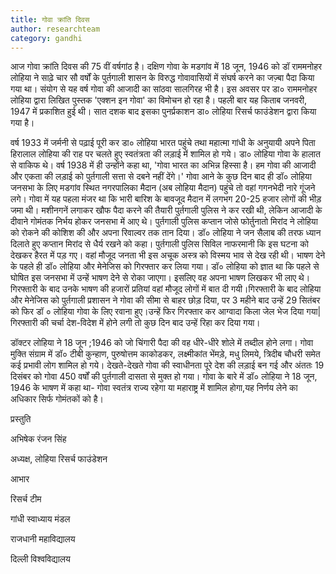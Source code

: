 ```yaml
---
title: गोवा क्रांति दिवस 
author: researchteam
category: gandhi
---
```


आज गोवा क्रांति दिवस की 75 वीं वर्षगांठ है। दक्षिण गोवा के मडगांव में 18 जून, 1946 को डॉ राममनोहर लोहिया ने साढ़े चार सौ वर्षों के पुर्तगाली शासन के विरुद्ध गोवावासियों में संघर्ष करने का जज़्बा पैदा किया गया था। संयोग से यह वर्ष गोवा की आजादी का सांठवा सालगिरह भी है। इस अवसर पर डा० राममनोहर लोहिया द्वारा लिखित पुस्तक 'एक्शन इन गोवा' का विमोचन हो रहा है। पहली बार यह किताब जनवरी, 1947 में प्रकाशित हुई थी। सात दशक बाद इसका पुनर्प्रकाशन डा० लोहिया रिसर्च फाउंडेशन द्वारा किया गया है।

वर्ष 1933 में जर्मनी से पढ़ाई पूरी कर डा० लोहिया भारत पहुंचे तथा महात्मा गांधी के अनुयायी अपने पिता हिरालाल लोहिया की राह पर चलते हुए स्वतंत्रता की लड़ाई में शामिल हो गये। डा० लोहिया गोवा के हालात से वाकिफ थे। वर्ष 1938 में ही उन्होंने कहा था, 'गोवा भारत का अभिन्न हिस्सा है। हम गोवा की आजादी और एकता की लड़ाई को पुर्तगाली सत्ता से दबने नहीं देंगे।'
गोवा आने के कुछ दिन बाद ही डॉ० लोहिया जनसभा के लिए मडगांव स्थित नगरपालिका मैदान (अब लोहिया मैदान) पहुंचे तो वहां गगनभेदी नारे गूंजने लगे। गोवा में यह पहला मंजर था कि भारी बारिश के बावजूद मैदान में लगभग 20-25 हजार लोगों की भीड़ जमा थी। मशीनगनें लगाकर खौफ पैदा करने की तैयारी पुर्तगाली पुलिस ने कर रखी थी, लेकिन आजादी के दीवाने गोमंतक निर्भय होकर जनसभा में आए थे। पुर्तगाली पुलिस कप्तान जोसे फोर्तुनातो मिरांद ने लोहिया को रोकने की कोशिश की और अपना रिवाल्वर तक तान दिया। डॉ० लोहिया ने जन सैलाब की तरफ ध्यान दिलाते हुए कप्तान मिरांद से धैर्य रखने को कहा। पुर्तगाली पुलिस सिविल नाफरमानी कि इस घटना को देखकर हैरत में पड़ गए। वहां मौजूद जनता भी इस अचूक अस्त्र को विस्मय भाव से देख रही थी। भाषण देने के पहले  ही डॉ० लोहिया और मेनेजिस को गिरफ्तार कर लिया गया। डॉ० लोहिया को ज्ञात था कि पहले से घोषित इस जनसभा में उन्हें भाषण देने से रोका जाएगा। इसलिए वह अपना भाषण लिखकर भी लाए थे। गिरफ्तारी के बाद उनके भाषण की हजारों प्रतियां वहां मौजूद लोगों में बात दी गयी।गिरफ्तारी के बाद लोहिया और मेनेजिस को पुर्तगाली प्रशासन ने गोवा की सीमा से बाहर छोड़ दिया, पर 3 महीने बाद उन्हें 29 सितंबर को फिर डॉ ० लोहिया गोवा के लिए रवाना हुए।उन्हें फिर गिरफ्तार कर आग्वादा किला जेल भेज दिया गया| गिरफ्तारी की चर्चा देश-विदेश में होने लगी तो कुछ दिन बाद उन्हें रिहा कर दिया गया।

डॉक्टर लोहिया ने 18 जून ;1946 को जो चिंगारी पैदा की वह धीरे-धीरे शोले में तब्दील होने लगा। गोवा मुक्ति संग्राम में डॉ० टीबी कुन्हाण, पुरुषोत्तम काकोडकर, लक्ष्मीकांत भेंमडे़, मधु लिमये, त्रिदीब चौधरी समेत कई प्रभावी लोग शामिल हो गये। देखते-देखते गोवा की स्वाधीनता पूरे देश की लड़ाई बन गई और अंततः 19 दिसंबर को गोवा 450 वर्षों की पुर्तगाली दासता से मुक्त हो गया। गोवा के बारे में डॉ० लोहिया ने 18 जून, 1946 के भाषण में कहा था- गोवा स्वतंत्र राज्य रहेगा या महाराष्ट्र में शामिल होगा,यह निर्णय लेने का अधिकार सिर्फ गोमंतकों को है।

प्रस्तुति

अभिषेक रंजन सिंह

अध्यक्ष, लोहिया रिसर्च फाउंडेशन


आभार

रिसर्च टीम

गांधी स्वाध्याय मंडल

राजधानी महाविद्यालय

दिल्ली विश्वविद्यालय
